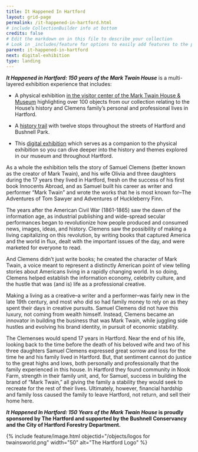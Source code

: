 ```yaml
---
title: It Happened In Hartford
layout: grid-page
permalink: /it-happened-in-hartford.html
# include CollectionBuilder info at bottom
credits: false
# Edit the markdown on in this file to describe your collection
# Look in _includes/feature for options to easily add features to the page
parent: it-happened-in-hartford
next: digital-exhibition
type: landing
---
```


_**It Happened in Hartford: 150 years of the Mark Twain House**_ is a multi-layered exhibition experience that includes:

- A physical exhibition <a href="https://marktwainhouse.org/admission">in the visitor center of the Mark Twain House & Museum</a> highlighting over 100 objects from our collection relating to the House’s history and Clemens family’s personal and professional lives in Hartford. 

 - A <a href="{{ site.url }}//history-around-hartford.html">history trail</a> with twelve stops throughout the streets of Hartford and Bushnell Park.

- This <a href="{{ site.url }}/digital-exhibition.html">digital exhibition</a> which serves as a companion to the physical exhibition so you can dive deeper into the history and themes explored in our museum and throughout Hartford.

As a whole the exhibition tells the story of Samuel Clemens (better known as the creator of Mark Twain), and his wife Olivia and three daughters during the 17 years they lived in Hartford, fresh on the success of his first book Innocents Abroad, and as Samuel built his career as writer and performer “Mark Twain” and wrote the works that he is most known for–The Adventures of Tom Sawyer and Adventures of Huckleberry Finn.

The years after the American Civil War (1861-1865) saw the dawn of the information age, as industrial publishing and wide-spread secular performances began to revolutionize how people produced and consumed news, images, ideas, and history. Clemens saw the possibility of making a living capitalizing on this revolution, by writing books that captured America and the world in flux,  dealt with the important issues of the day, and were marketed for everyone to read. 

And Clemens didn’t just write books; he created the character of Mark Twain, a voice meant to represent a distinctly American point of view telling stories about Americans living in a rapidly changing world. In so doing, Clemens helped establish the information economy, celebrity culture, and the hustle that was (and is) life as a professional creative. 

Making a living as a creative–a writer and a performer–was fairly new in the late 19th century, and most who did so had family money to rely on as they spent their days in creative pursuits. Samuel Clemens did not have this luxury, not coming from wealth himself. Instead, Clemens became an innovator in building the business that was Mark Twain, while juggling side hustles and evolving his brand identity, in pursuit of economic stability. 

The Clemenses would spend 17 years in Hartford. Near the end of his life, looking back to the time before the death of his beloved wife and two of his three daughters Samuel Clemens expressed great sorrow and loss for the time he and his family lived in Hartford. But, that sentiment cannot do justice to the great highs and lows, both personally and professionally that the family experienced in this house. In Hartford they found community in Nook Farm, strength in their family unit, and, for Samuel, success in building the brand of “Mark Twain,” all giving the family a stability they would seek to recreate for the rest of their lives. Ultimately, however, financial hardship and family loss caused the family to leave Hartford, not return, and sell their home here. 

**_It Happened In Hartford: 150 Years of the Mark Twain House_ is proudly sponsored by The Hartford and supported by the Bushnell Conservancy and the City of Hartford Forestry Department.**

{% include feature/image.html objectid="/objects/logos for twainsworld.png" width="50" alt="The Hartford Logo" %}
